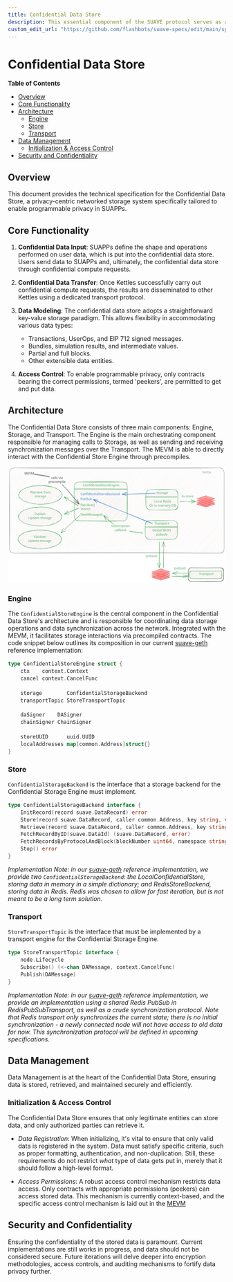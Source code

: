 ```yaml
---
title: Confidential Data Store
description: This essential component of the SUAVE protocol serves as a secure and privacy-focused storage system.
custom_edit_url: "https://github.com/flashbots/suave-specs/edit/main/specs/rigil/confidential-data-store.md"
---
```



<!-- omit from toc -->
# Confidential Data Store

<div className="hide-in-docs">

**Table of Contents**

<!-- TOC -->

- [Overview](#overview)
- [Core Functionality](#core-functionality)
- [Architecture](#architecture)
	- [Engine](#engine)
	- [Store](#store)
	- [Transport](#transport)
- [Data Management](#data-management)
	- [Initialization \& Access Control](#initialization--access-control)
- [Security and Confidentiality](#security-and-confidentiality)

<!-- /TOC -->


## Overview

</div>

This document provides the technical specification for the Confidential Data Store, a privacy-centric networked storage system specifically tailored to enable programmable privacy in SUAPPs.

## Core Functionality

1. **Confidential Data Input**:
   SUAPPs define the shape and operations performed on user data, which is put into the confidential data store. Users send data to SUAPPs and, ultimately, the confidential data store through confidential compute requests.

2. **Confidential Data Transfer**:
   Once Kettles successfully carry out confidential compute requests, the results are disseminated to other Kettles using a dedicated transport protocol.

3. **Data Modeling**:
   The confidential data store adopts a straightforward key-value storage paradigm. This allows flexibility in accommodating various data types:
   - Transactions, UserOps, and EIP 712 signed messages.
   - Bundles, simulation results, and intermediate values.
   - Partial and full blocks.
   - Other extensible data entities.

4. **Access Control**:
   To enable programmable privacy, only contracts bearing the correct permissions, termed 'peekers', are permitted to get and put data.


## Architecture

The Confidential Data Store consists of three main components: Engine, Storage, and Transport. The Engine is the main orchestrating component responsible for managing calls to Storage, as well as sending and receiving synchronization messages over the Transport. The MEVM is able to directly interact with the Confidential Store Engine through precompiles.

![Confidential Data Store Diagram](/assets/rigil_confidential_data_store.svg)

### Engine

The `ConfidentialStoreEngine` is the central component in the Confidential Data Store's architecture and is responsible for coordinating data storage operations and data synchronization across the network. Integrated with the MEVM, it facilitates storage interactions via precompiled contracts. The code snippet below outlines its composition in our current [suave-geth](https://github.com/flashbots/suave-geth/tree/main) reference implementation:

```go
type ConfidentialStoreEngine struct {
	ctx    context.Context
	cancel context.CancelFunc

	storage        ConfidentialStorageBackend
	transportTopic StoreTransportTopic

	daSigner    DASigner
	chainSigner ChainSigner

	storeUUID      uuid.UUID
	localAddresses map[common.Address]struct{}
}
```

### Store
`ConfidentialStorageBackend` is the interface that a storage backend for the Confidential Storage Engine must implement.

```go
type ConfidentialStorageBackend interface {
	InitRecord(record suave.DataRecord) error
	Store(record suave.DataRecord, caller common.Address, key string, value []byte) (suave.DataRecord, error)
	Retrieve(record suave.DataRecord, caller common.Address, key string) ([]byte, error)
	FetchRecordByID(suave.DataId) (suave.DataRecord, error)
	FetchRecordsByProtocolAndBlock(blockNumber uint64, namespace string) []suave.DataRecord
	Stop() error
}
```

*Implementation Note: in our [suave-geth](https://github.com/flashbots/suave-geth/tree/main) reference implementation, we provide two `ConfidentialStorageBackend`: the LocalConfidentialStore, storing data in memory in a simple dictionary; and RedisStoreBackend, storing data in Redis. Redis was chosen to allow for fast iteration, but is not meant to be a long term solution.*

### Transport

`StoreTransportTopic` is the interface that must be implemented by a transport engine for the Confidential Storage Engine.

```go
type StoreTransportTopic interface {
	node.Lifecycle
	Subscribe() (<-chan DAMessage, context.CancelFunc)
	Publish(DAMessage)
}
```

*Implementation Note: in our [suave-geth](https://github.com/flashbots/suave-geth/tree/main) reference implementation, we provide an implementation using a shared Redis PubSub in RedisPubSubTransport, as well as a crude synchronization protocol. Note that Redis transport only synchronizes the current state; there is no initial synchronization - a newly connected node will not have access to old data for now. This synchronization protocol will be defined in upcoming specifications.*


## Data Management

Data Management is at the heart of the Confidential Data Store, ensuring data is stored, retrieved, and maintained securely and efficiently.

### Initialization & Access Control

The Confidential Data Store ensures that only legitimate entities can store data, and only authorized parties can retrieve it.

- *Data Registration*: When initializing, it's vital to ensure that only valid data is registered in the system. Data must satisfy specific criteria, such as proper formatting, authentication, and non-duplication. Still, these requirements do not restrict *what* type of data gets put in, merely that it should follow a high-level format.

- *Access Permissions*: A robust access control mechanism restricts data access. Only contracts with appropriate permissions (peekers) can access stored data. This mechanism is currently context-based, and the specific access control mechanism is laid out in the [MEVM](./mevm.md)

## Security and Confidentiality

Ensuring the confidentiality of the stored data is paramount. Current implementations are still works in progress, and data should not be considered secure. Future iterations will delve deeper into encryption methodologies, access controls, and auditing mechanisms to fortify data privacy further.











